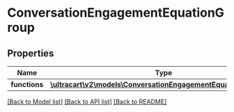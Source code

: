 # ConversationEngagementEquationGroup

## Properties
Name | Type | Description | Notes
------------ | ------------- | ------------- | -------------
**functions** | [**\ultracart\v2\models\ConversationEngagementEquationFunction[]**](ConversationEngagementEquationFunction.md) |  | [optional] 

[[Back to Model list]](../README.md#documentation-for-models) [[Back to API list]](../README.md#documentation-for-api-endpoints) [[Back to README]](../README.md)



